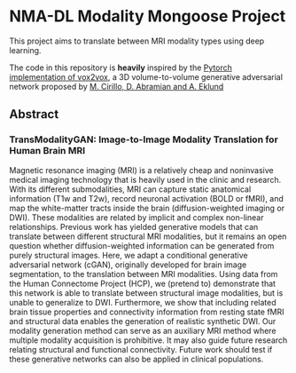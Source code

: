 # NMA-DL Modality Mongoose Project

This project aims to translate between MRI modality types using deep learning.

The code in this repository is **heavily** inspired by the [Pytorch implementation of vox2vox](https://github.com/enochkan/vox2vox), a 3D volume-to-volume generative adversarial network proposed by [M. Cirillo, D. Abramian and A. Eklund](https://arxiv.org/abs/2003.13653)


## Abstract
### TransModalityGAN: Image-to-Image Modality Translation for Human Brain MRI

Magnetic resonance imaging (MRI) is a relatively cheap and noninvasive medical imaging technology that is heavily used in the clinic and research. With its different submodalities, MRI can capture static anatomical information (T1w and T2w), record neuronal activation (BOLD or fMRI), and map the white-matter tracts inside the brain (diffusion-weighted imaging or DWI). These modalities are related by implicit and complex non-linear relationships. Previous work has yielded generative models that can translate between different structural MRI modalities, but it remains an open question whether diffusion-weighted information can be generated from purely structural images. Here, we adapt a conditional generative adversarial network (cGAN), originally developed for brain image segmentation, to the translation between MRI modalities. Using data from the Human Connectome Project (HCP), we (pretend to) demonstrate that this network is able to translate between structural image modalities, but is unable to generalize to DWI. Furthermore, we show that including related brain tissue properties and connectivity information from resting state fMRI and structural data enables the generation of realistic synthetic DWI. Our modality generation method can serve as an auxiliary MRI method where multiple modality acquisition is prohibitive. It may also guide future research relating structural and functional connectivity. Future work should test if these generative networks can also be applied in clinical populations.

